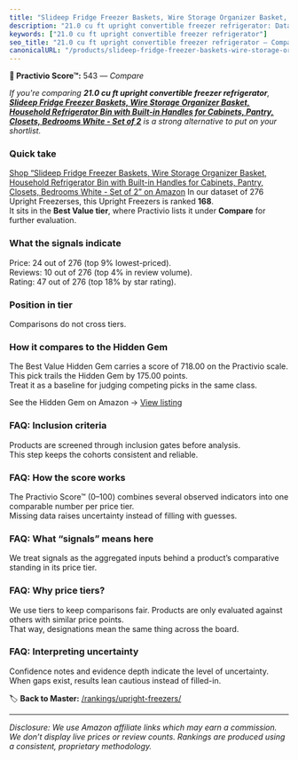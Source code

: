 ```yaml
---
title: "Slideep Fridge Freezer Baskets, Wire Storage Organizer Basket, Household Refrigerator Bin with Built-in Handles for Cabinets, Pantry, Closets, Bedrooms White - Set of 2"
description: "21.0 cu ft upright convertible freezer refrigerator: Data-driven ranking using the Practivio Score™. Positioned by quality, value, demand, findability, momentu…"
keywords: ["21.0 cu ft upright convertible freezer refrigerator"]
seo_title: "21.0 cu ft upright convertible freezer refrigerator — Compare (2025)"
canonicalURL: "/products/slideep-fridge-freezer-baskets-wire-storage-organizer-basket-household-refrigerator-bin-with-built-in-handles-for-cabinets-pantry-closets-bedrooms-white-set-of-2-B07S2PW3XH/"
---
```


**🛒 Practivio Score™:** 543 — _Compare_


*If you're comparing **21.0 cu ft upright convertible freezer refrigerator**, **[Slideep Fridge Freezer Baskets, Wire Storage Organizer Basket, Household Refrigerator Bin with Built-in Handles for Cabinets, Pantry, Closets, Bedrooms White - Set of 2](https://www.amazon.com/dp/B07S2PW3XH?tag=practivio-20)** is a strong alternative to put on your shortlist.*
### Quick take
[Shop “Slideep Fridge Freezer Baskets, Wire Storage Organizer Basket, Household Refrigerator Bin with Built-in Handles for Cabinets, Pantry, Closets, Bedrooms White - Set of 2” on Amazon](https://www.amazon.com/dp/B07S2PW3XH?tag=practivio-20)
In our dataset of 276 Upright Freezerses, this Upright Freezers is ranked **168**.  
It sits in the **Best Value tier**, where Practivio lists it under **Compare** for further evaluation.

### What the signals indicate
Price: 24 out of 276 (top 9% lowest-priced).  
Reviews: 10 out of 276 (top 4% in review volume).  
Rating: 47 out of 276 (top 18% by star rating).  

### Position in tier
Comparisons do not cross tiers.

### How it compares to the Hidden Gem
The Best Value Hidden Gem carries a score of 718.00 on the Practivio scale.  
This pick trails the Hidden Gem by 175.00 points.  
Treat it as a baseline for judging competing picks in the same class.  

See the Hidden Gem on Amazon → [View listing](https://www.amazon.com/dp/B00IR8H55A?tag=practivio-20)

### FAQ: Inclusion criteria
Products are screened through inclusion gates before analysis.  
This step keeps the cohorts consistent and reliable.

### FAQ: How the score works
The Practivio Score™ (0–100) combines several observed indicators into one comparable number per price tier.  
Missing data raises uncertainty instead of filling with guesses.

### FAQ: What “signals” means here
We treat signals as the aggregated inputs behind a product’s comparative standing in its price tier.

### FAQ: Why price tiers?
We use tiers to keep comparisons fair. Products are only evaluated against others with similar price points.  
That way, designations mean the same thing across the board.

### FAQ: Interpreting uncertainty
Confidence notes and evidence depth indicate the level of uncertainty.  
When gaps exist, results lean cautious instead of filled-in.

<!-- Missing template for Compare/CompareWithinPriceClass -->


🏷️ **Back to Master:** [/rankings/upright-freezers/](/rankings/upright-freezers/)

---
_Disclosure: We use Amazon affiliate links which may earn a commission. We don’t display live prices or review counts. Rankings are produced using a consistent, proprietary methodology._
